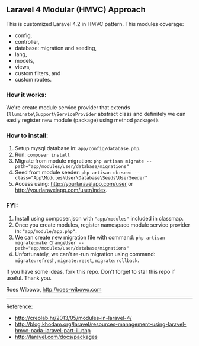 ## Laravel 4 Modular (HMVC) Approach

This is customized Laravel 4.2 in HMVC pattern. This modules coverage:
- config,
- controller,
- database: migration and seeding,
- lang,
- models,
- views,
- custom filters, and
- custom routes.


### How it works:
We're create module service provider that extends `Illuminate\Support\ServiceProvider` abstract class and definitely we can easily register new module (package) using method `package()`.


### How to install:
1. Setup mysql database in: `app/config/database.php`.
2. Run:
`composer install`
3. Migrate from module migration:
`php artisan migrate --path="app/modules/user/database/migrations"`
4. Seed from module seeder:
`php artisan db:seed --class="App\Modules\User\Database\Seeds\UserSeeder"`
5. Access using: http://yourlaravelapp.com/user or http://yourlaravelapp.com/user/index.


### FYI:
1. Install using composer.json with `"app/modules"` included in classmap.
2. Once you create modules, register namespace module service provider in: `"app/module/app.php"`.
3. We can create new migration file with command:
`php artisan migrate:make ChangeUser --path="app/modules/user/database/migrations"`
4. Unfortunately, we can't re-run migration using command: `migrate:refresh`, `migrate:reset`, `migrate:rollback`.


If you have some ideas, fork this repo. Don't forget to star this repo if useful. Thank you.


Roes Wibowo, http://roes-wibowo.com

---

Reference:
* http://creolab.hr/2013/05/modules-in-laravel-4/
* http://blog.khodam.org/laravel/resources-management-using-laravel-hmvc-pada-laravel-part-iii.php
* http://laravel.com/docs/packages
